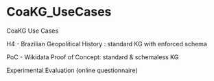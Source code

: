 # CoaKG_UseCases
CoaKG Use Cases 

H4 - Brazilian Geopolitical History : standard KG with enforced schema

PoC - Wikidata Proof of Concept: standard & schemaless KG

Experimental Evaluation (online questionnaire)
